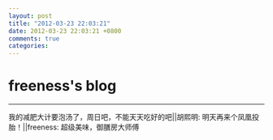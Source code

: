 ```yaml
---
layout: post
title: "2012-03-23 22:03:21"
date: 2012-03-23 22:03:21 +0800
comments: true
categories: 
---
```


# freeness's blog

----------

>
我的减肥大计要泡汤了，周日吧，不能天天吃好的吧||胡熙明: 明天再来个凤凰投胎！||freeness: 超级美味，御膳房大师傅 